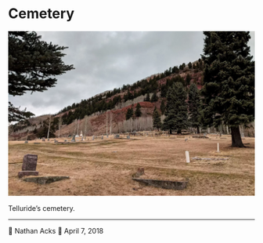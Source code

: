 # Cemetery

![A mountain cemetery](assets/bdba5f7f7a4ee9afdd2f2e7d2c5dd554.webp)

Telluride’s cemetery.

- - - -

👤 Nathan Acks
📅 April 7, 2018
